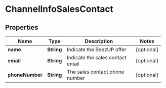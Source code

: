 
# ChannelInfoSalesContact

## Properties
Name | Type | Description | Notes
------------ | ------------- | ------------- | -------------
**name** | **String** | Indicate the BeezUP offer |  [optional]
**email** | **String** | Indicate the sales contact email |  [optional]
**phoneNumber** | **String** | The sales contact phone number |  [optional]




